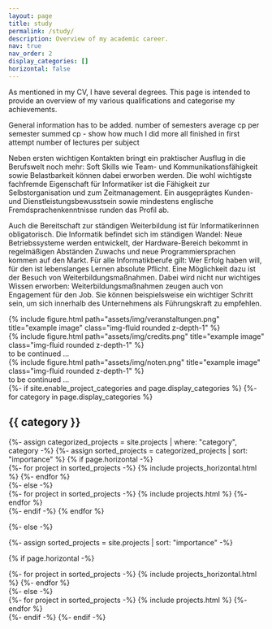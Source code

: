 ```yaml
---
layout: page
title: study
permalink: /study/
description: Overview of my academic career.
nav: true
nav_order: 2
display_categories: []
horizontal: false
---
```


As mentioned in my CV, I have several degrees. 
This page is intended to provide an overview of my various qualifications and categorise my achievements.

General information has to be added. 
number of semesters
average cp per semester
summed cp - show how much I did more
all finished in first attempt
number of lectures per subject


Neben ersten wichtigen Kontakten bringt ein praktischer Ausflug in die Berufswelt noch mehr: Soft Skills wie Team- und Kommunikationsfähigkeit sowie Belastbarkeit können dabei erworben werden. Die wohl wichtigste fachfremde Eigenschaft für Informatiker ist die Fähigkeit zur Selbstorganisation und zum Zeitmanagement. Ein ausgeprägtes Kunden- und Dienstleistungsbewusstsein sowie mindestens englische Fremdsprachenkenntnisse runden das Profil ab.

Auch die Bereitschaft zur ständigen Weiterbildung ist für Informatikerinnen obligatorisch. Die Informatik befindet sich im ständigen Wandel: Neue Betriebssysteme werden entwickelt, der Hardware-Bereich bekommt in regelmäßigen Abständen Zuwachs und neue Programmiersprachen kommen auf den Markt. Für alle Informatikberufe gilt: Wer Erfolg haben will, für den ist lebenslanges Lernen absolute Pflicht. Eine Möglichkeit dazu ist der Besuch von Weiterbildungsmaßnahmen. Dabei wird nicht nur wichtiges Wissen erworben: Weiterbildungsmaßnahmen zeugen auch von Engagement für den Job. Sie können beispielsweise ein wichtiger Schritt sein, um sich innerhalb des Unternehmens als Führungskraft zu empfehlen. 


<div class="row">
    <div class="col-sm mt-3 mt-md-0">
        {% include figure.html path="assets/img/veranstaltungen.png" title="example image" class="img-fluid rounded z-depth-1" %}
    </div>
    <div class="col-sm mt-3 mt-md-0">
        {% include figure.html path="assets/img/credits.png" title="example image" class="img-fluid rounded z-depth-1" %}
    </div>
</div>
<div class="caption">
	to be continued ...
</div>

<div class="row justify-content-sm-center">
    <div class="col-sm-8 mt-3 mt-md-0"> <!-- Changed from col-sm-4 to col-sm-8 -->
        {% include figure.html path="assets/img/noten.png" title="example image" class="img-fluid rounded z-depth-1" %}
    </div>
</div>
<div class="caption">
    to be continued ...
</div>


<!-- pages/projects.md -->
<div class="projects">
{%- if site.enable_project_categories and page.display_categories %}
  <!-- Display categorized projects -->
  {%- for category in page.display_categories %}
  <h2 class="category">{{ category }}</h2>
  {%- assign categorized_projects = site.projects | where: "category", category -%}
  {%- assign sorted_projects = categorized_projects | sort: "importance" %}
  <!-- Generate cards for each project -->
  {% if page.horizontal -%}
  <div class="container">
    <div class="row row-cols-2">
    {%- for project in sorted_projects -%}
      {% include projects_horizontal.html %}
    {%- endfor %}
    </div>
  </div>
  {%- else -%}
  <div class="grid">
    {%- for project in sorted_projects -%}
      {% include projects.html %}
    {%- endfor %}
  </div>
  {%- endif -%}
  {% endfor %}

{%- else -%}
<!-- Display projects without categories -->
  {%- assign sorted_projects = site.projects | sort: "importance" -%}
  <!-- Generate cards for each project -->
  {% if page.horizontal -%}
  <div class="container">
    <div class="row row-cols-2">
    {%- for project in sorted_projects -%}
      {% include projects_horizontal.html %}
    {%- endfor %}
    </div>
  </div>
  {%- else -%}
  <div class="grid">
    {%- for project in sorted_projects -%}
      {% include projects.html %}
    {%- endfor %}
  </div>
  {%- endif -%}
{%- endif -%}
</div>
